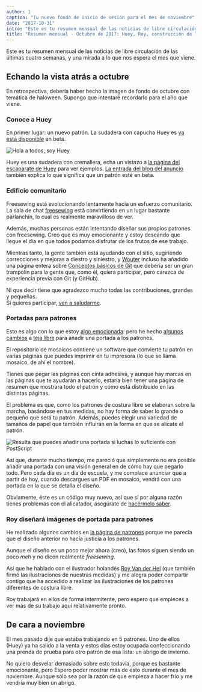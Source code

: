 ```yaml
---
author: 1
caption: "Tu nuevo fondo de inicio de sesión para el mes de noviembre"
date: "2017-10-31"
intro: "Este es tu resumen mensual de las noticias de libre circulación de las últimas cuatro semanas, y una mirada a lo que nos espera el mes que viene."
title: "Resumen mensual - Octubre de 2017: Huey, Roy, construcción de la comunidad y portadas de patrones"
---
```


Este es tu resumen mensual de las noticias de libre circulación de las últimas cuatro semanas, y una mirada a lo que nos espera el mes que viene.

## Echando la vista atrás a octubre
En retrospectiva, debería haber hecho la imagen de fondo de octubre con temática de haloween. Supongo que intentaré recordarlo para el año que viene.

### Conoce a Huey

En primer lugar: un nuevo patrón. La sudadera con capucha Huey es [ya está disponible](/patterns/huey) en beta.

![Hola a todos, soy Huey](https://posts.freesewing.org/uploads/huey_b410125cba.jpg)

Huey es una sudadera con cremallera, echa un vistazo a [la página del escaparate de Huey](/showcase/pattern/huey) para ver ejemplos. [La entrada del blog del anuncio](/blog/huey-hoodie-beta/) también explica lo que significa que un patrón esté en beta.

### Edificio comunitario

Freesewing está evolucionando lentamente hacia un esfuerzo comunitario. La sala de chat [freesewing](https://chat.freesewing.org/) está convirtiendo en un lugar bastante parlanchín, lo cual es realmente maravilloso de ver.

Además, muchas personas están intentando diseñar sus propios patrones con freesewing. Creo que es muy emocionante y estoy deseando que llegue el día en que todos podamos disfrutar de los frutos de ese trabajo.

Mientras tanto, la gente también está ayudando con el sitio, sugiriendo correcciones y mejoras a diestro y siniestro, y [Wouter](/users/xdpug) incluso ha añadido una página entera sobre [Conceptos básicos de Git](/docs/git-basics) que debería ser un gran trampolín para la gente que, como él, quiera participar, pero carezca de experiencia previa con Git (y GitHub).

Ni que decir tiene que agradezco mucho todas las contribuciones, grandes y pequeñas.  
Si quieres participar, [ven a saludarme](https://chat.freesewing.org/).

### Portadas para patrones

Esto es algo con lo que estoy [algo emocionada](https://www.instagram.com/p/Ba6qVTFDZv_/): pero he hecho [algunos cambios](https://github.com/freesewing/tile/commit/9d2b11e7a9f0d08b890a04eced989f0b432d2c53) a [teja libre](https://github.com/freesewing/tile) para añadir una portada a los patrones.

El repositorio de mosaicos contiene un software que convierte tu patrón en varias páginas que puedes imprimir en tu impresora (lo que se llama mosaico, de ahí el nombre).

Tienes que pegar las páginas con cinta adhesiva, y aunque hay marcas en las páginas que te ayudarán a hacerlo, estaría bien tener una página de resumen que mostrara todo el patrón y cómo está distribuido en las distintas páginas.

El problema es que, como los patrones de costura libre se elaboran sobre la marcha, basándose en tus medidas, no hay forma de saber lo grande o pequeño que será tu patrón. Además, puedes elegir una variedad de tamaños de papel que también influirán en la forma en que se alicate el patrón.

![Resulta que puedes añadir una portada si luchas lo suficiente con PostScript](https://posts.freesewing.org/uploads/tile_6dccb4de24.jpg)

Así que, durante mucho tiempo, me pareció que simplemente no era posible añadir una portada con una visión general en de cómo hay que pegarlo todo. Pero cada día es un día de escuela, y me complace anunciar que a partir de hoy, cuando descargues un PDF en mosaico, vendrá con una portada en la que se detalla el diseño.

Obviamente, éste es un código muy nuevo, así que si por alguna razón tienes problemas con el alicatador, asegúrate de [hacérmelo saber](https://github.com/freesewing/tile/issues/new).

### Roy diseñará imágenes de portada para patrones

He realizado algunos cambios en [la página de patrones](/patterns/) porque me parecía que el diseño anterior no hacía justicia a los patrones.

Aunque el diseño es un poco mejor ahora (creo), las fotos siguen siendo un poco *meh* y no dicen realmente *freesewing*.

Así que he hablado con el ilustrador holandés [Roy Van der Hel](https://royvdhel-art.deviantart.com/) (que también firmó las ilustraciones de nuestras medidas) y me alegra poder compartir contigo que ha accedido a realizar las ilustraciones de los patrones diferentes de costura libre.

Roy trabajará en ellos de forma intermitente, pero espero que empieces a ver más de su trabajo aquí relativamente pronto.

## De cara a noviembre

El mes pasado dije que estaba trabajando en 5 patrones. Uno de ellos (Huey) ya ha salido a la venta y estos días estoy ocupada confeccionando una prenda de prueba para otro patrón de esa lista: un abrigo de invierno.

No quiero desvelar demasiado sobre esto todavía, porque es bastante emocionante, pero Espero poder mostrar más de esto durante el mes de noviembre. Aunque sólo sea por la razón de que empieza a hacer frío y me vendría muy bien un abrigo.

